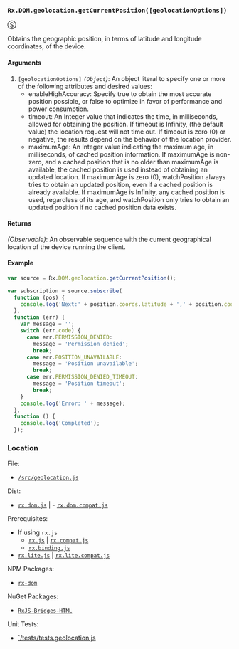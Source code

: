 ### `Rx.DOM.geolocation.getCurrentPosition([geolocationOptions])`
[&#x24C8;](https://github.com/Reactive-Extensions/RxJS-DOM/blob/master/src/geolocation.js "View in source") 

Obtains the geographic position, in terms of latitude and longitude coordinates, of the device.

#### Arguments
1. `[geolocationOptions]` *`(Object`)*: An object literal to specify one or more of the following attributes and desired values:
     - enableHighAccuracy: Specify true to obtain the most accurate position possible, or false to optimize in favor of performance and power consumption.
     - timeout: An Integer value that indicates the time, in milliseconds, allowed for obtaining the position.
        If timeout is Infinity, (the default value) the location request will not time out.
        If timeout is zero (0) or negative, the results depend on the behavior of the location provider.
     - maximumAge: An Integer value indicating the maximum age, in milliseconds, of cached position information.
        If maximumAge is non-zero, and a cached position that is no older than maximumAge is available, the cached position is used instead of obtaining an updated location.
        If maximumAge is zero (0), watchPosition always tries to obtain an updated position, even if a cached position is already available.
        If maximumAge is Infinity, any cached position is used, regardless of its age, and watchPosition only tries to obtain an updated position if no cached position data exists.

#### Returns
*(Observable)*: An observable sequence with the current geographical location of the device running the client.

#### Example
```js
var source = Rx.DOM.geolocation.getCurrentPosition();

var subscription = source.subscribe(
  function (pos) {
    console.log('Next:' + position.coords.latitude + ',' + position.coords.longitude);
  },
  function (err) {
    var message = '';
    switch (err.code) {
      case err.PERMISSION_DENIED:
        message = 'Permission denied';
        break;
      case err.POSITION_UNAVAILABLE:
        message = 'Position unavailable';
        break;
      case err.PERMISSION_DENIED_TIMEOUT:
        message = 'Position timeout';
        break;
    }
    console.log('Error: ' + message);
  },
  function () {
    console.log('Completed');
  });
```

### Location

File:
- [`/src/geolocation.js`](https://github.com/Reactive-Extensions/RxJS-DOM/blob/master/src/geolocation.js)

Dist:
- [`rx.dom.js`](https://github.com/Reactive-Extensions/RxJS-DOM/blob/master/dist/rx.dom.js) | - [`rx.dom.compat.js`](https://github.com/Reactive-Extensions/RxJS-DOM/blob/master/dist/rx.dom.compat.js)

Prerequisites:
- If using `rx.js`
  - [`rx.js`](https://github.com/Reactive-Extensions/RxJS/blob/master/dist/rx.js) | [`rx.compat.js`](https://github.com/Reactive-Extensions/RxJS/blob/master/dist/rx.compat.js)
  - [`rx.binding.js`](https://github.com/Reactive-Extensions/RxJS/blob/master/dist/rx.binding.js)
- [`rx.lite.js`](https://github.com/Reactive-Extensions/RxJS/blob/master/rx.lite.js) | [`rx.lite.compat.js`](https://github.com/Reactive-Extensions/RxJS/blob/master/rx.lite.compat.js)

NPM Packages:
- [`rx-dom`](https://preview.npmjs.com/package/rx-dom)

NuGet Packages:
- [`RxJS-Bridges-HTML`](http://www.nuget.org/packages/RxJS-Bridges-HTML/)

Unit Tests:
- [`/tests/tests.geolocation.js](https://github.com/Reactive-Extensions/RxJS-DOM/blob/master/tests/tests.geolocation.js)
